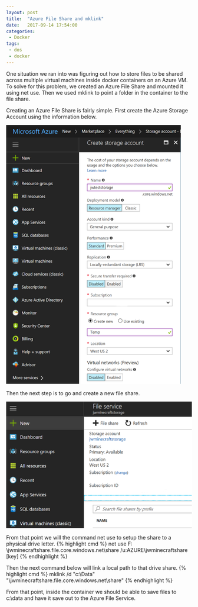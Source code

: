 ```yaml
---
layout: post
title:  "Azure File Share and mklink"
date:   2017-09-14 17:54:00
categories:
 - Docker
tags:
 - dos
 - docker
---
```


One situation we ran into was figuring out how to store files to be shared across multiple virtual machines inside docker containers on an Azure VM. To solve for this problem, we created an Azure File Share and mounted it using net use. Then we used mklink to point a folder in the container to the file share.
&shy;

Creating an Azure File Share is fairly simple. First create the Azure Storage Account using the information below.

![Storage Account Steps](/images/StorageAccount.png)

Then the next step is to go and create a new file share.

![File Share Steps](/images/FileService.png)

From that point we will the command net use to setup the share to a physical drive letter.
{% highlight cmd %}
net use F: \\jwminecraftshare.file.core.windows.net\share /u:AZURE\jwminecraftshare [key]
{% endhighlight %}

Then the next command below will link a local path to that drive share.
{% highlight cmd %}
mklink /d "c:\Data" "\\jwminecraftshare.file.core.windows.net\share" 
{% endhighlight %}

From that point, inside the container we should be able to save files to c:\data and have it save out to the Azure File Service.